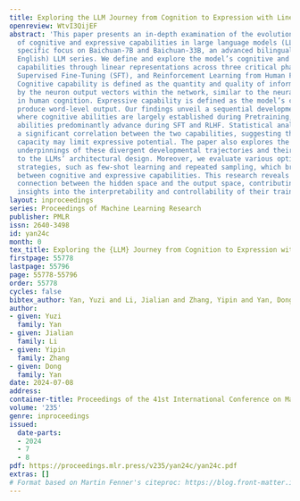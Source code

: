 ```yaml
---
title: Exploring the LLM Journey from Cognition to Expression with Linear Representations
openreview: WtvI3QijEF
abstract: 'This paper presents an in-depth examination of the evolution and interplay
  of cognitive and expressive capabilities in large language models (LLMs), with a
  specific focus on Baichuan-7B and Baichuan-33B, an advanced bilingual (Chinese and
  English) LLM series. We define and explore the model’s cognitive and expressive
  capabilities through linear representations across three critical phases: Pretraining,
  Supervised Fine-Tuning (SFT), and Reinforcement Learning from Human Feedback (RLHF).
  Cognitive capability is defined as the quantity and quality of information conveyed
  by the neuron output vectors within the network, similar to the neural signal processing
  in human cognition. Expressive capability is defined as the model’s capability to
  produce word-level output. Our findings unveil a sequential development pattern,
  where cognitive abilities are largely established during Pretraining, whereas expressive
  abilities predominantly advance during SFT and RLHF. Statistical analyses confirm
  a significant correlation between the two capabilities, suggesting that cognitive
  capacity may limit expressive potential. The paper also explores the theoretical
  underpinnings of these divergent developmental trajectories and their connection
  to the LLMs’ architectural design. Moreover, we evaluate various optimization-independent
  strategies, such as few-shot learning and repeated sampling, which bridge the gap
  between cognitive and expressive capabilities. This research reveals the potential
  connection between the hidden space and the output space, contributing valuable
  insights into the interpretability and controllability of their training processes.'
layout: inproceedings
series: Proceedings of Machine Learning Research
publisher: PMLR
issn: 2640-3498
id: yan24c
month: 0
tex_title: Exploring the {LLM} Journey from Cognition to Expression with Linear Representations
firstpage: 55778
lastpage: 55796
page: 55778-55796
order: 55778
cycles: false
bibtex_author: Yan, Yuzi and Li, Jialian and Zhang, Yipin and Yan, Dong
author:
- given: Yuzi
  family: Yan
- given: Jialian
  family: Li
- given: Yipin
  family: Zhang
- given: Dong
  family: Yan
date: 2024-07-08
address:
container-title: Proceedings of the 41st International Conference on Machine Learning
volume: '235'
genre: inproceedings
issued:
  date-parts:
  - 2024
  - 7
  - 8
pdf: https://proceedings.mlr.press/v235/yan24c/yan24c.pdf
extras: []
# Format based on Martin Fenner's citeproc: https://blog.front-matter.io/posts/citeproc-yaml-for-bibliographies/
---
```

